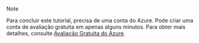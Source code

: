 
> [!NOTE]
> Para concluir este tutorial, precisa de uma conta do Azure. Pode criar uma conta de avaliação gratuita em apenas alguns minutos. Para obter mais detalhes, consulte [Avaliação Gratuita do Azure](https://azure.microsoft.com/pricing/free-trial/).
> 
> 



<!--HONumber=Jan17_HO3-->


